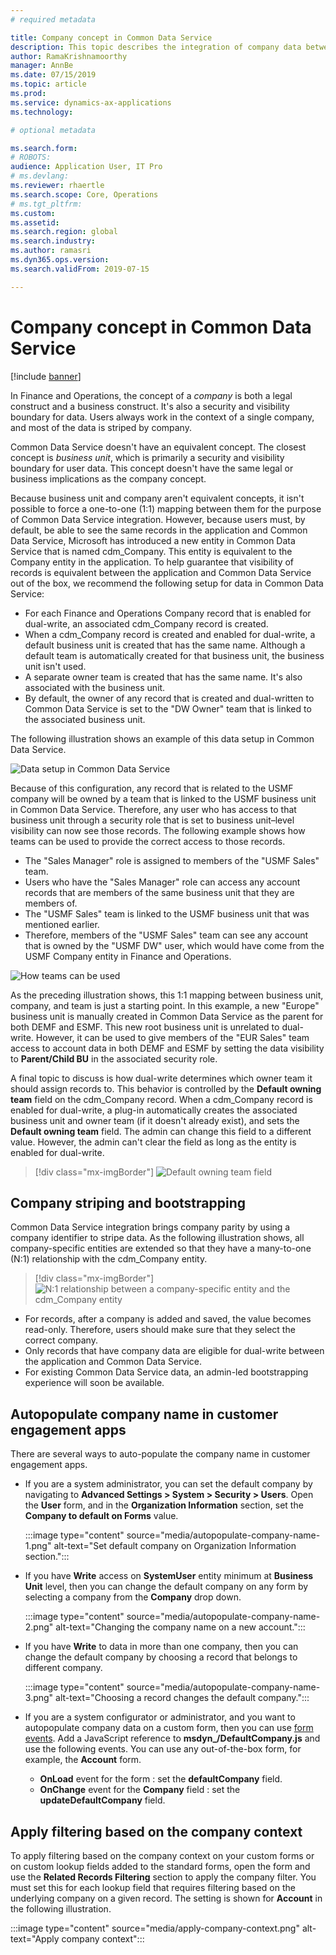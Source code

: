 ```yaml
---
# required metadata

title: Company concept in Common Data Service
description: This topic describes the integration of company data between Finance and Operations and Common Data Service.
author: RamaKrishnamoorthy 
manager: AnnBe
ms.date: 07/15/2019
ms.topic: article
ms.prod: 
ms.service: dynamics-ax-applications
ms.technology: 

# optional metadata

ms.search.form: 
# ROBOTS: 
audience: Application User, IT Pro
# ms.devlang: 
ms.reviewer: rhaertle
ms.search.scope: Core, Operations
# ms.tgt_pltfrm: 
ms.custom: 
ms.assetid: 
ms.search.region: global
ms.search.industry: 
ms.author: ramasri
ms.dyn365.ops.version: 
ms.search.validFrom: 2019-07-15

---
```


# Company concept in Common Data Service

[!include [banner](../../includes/banner.md)]


In Finance and Operations, the concept of a *company* is both a legal construct and a business construct. It's also a security and visibility boundary for data. Users always work in the context of a single company, and most of the data is striped by company.

Common Data Service doesn't have an equivalent concept. The closest concept is *business unit*, which is primarily a security and visibility boundary for user data. This concept doesn't have the same legal or business implications as the company concept.

Because business unit and company aren't equivalent concepts, it isn't possible to force a one-to-one (1:1) mapping between them for the purpose of Common Data Service integration. However, because users must, by default, be able to see the same records in the application and Common Data Service, Microsoft has introduced a new entity in Common Data Service that is named cdm\_Company. This entity is equivalent to the Company entity in the application. To help guarantee that visibility of records is equivalent between the application and Common Data Service out of the box, we recommend the following setup for data in Common Data Service:

+ For each Finance and Operations Company record that is enabled for dual-write, an associated cdm\_Company record is created.
+ When a cdm\_Company record is created and enabled for dual-write, a default business unit is created that has the same name. Although a default team is automatically created for that business unit, the business unit isn't used.
+ A separate owner team is created that has the same name. It's also associated with the business unit.
+ By default, the owner of any record that is created and dual-written to Common Data Service is set to the "DW Owner" team that is linked to the associated business unit.

The following illustration shows an example of this data setup in Common Data Service.

![Data setup in Common Data Service](media/dual-write-company-1.png)

Because of this configuration, any record that is related to the USMF company will be owned by a team that is linked to the USMF business unit in Common Data Service. Therefore, any user who has access to that business unit through a security role that is set to business unit–level visibility can now see those records. The following example shows how teams can be used to provide the correct access to those records.

+ The "Sales Manager" role is assigned to members of the "USMF Sales" team.
+ Users who have the "Sales Manager" role can access any account records that are members of the same business unit that they are members of.
+ The "USMF Sales" team is linked to the USMF business unit that was mentioned earlier.
+ Therefore, members of the "USMF Sales" team can see any account that is owned by the "USMF DW" user, which would have come from the USMF Company entity in Finance and Operations.

![How teams can be used](media/dual-write-company-2.png)

As the preceding illustration shows, this 1:1 mapping between business unit, company, and team is just a starting point. In this example, a new "Europe" business unit is manually created in Common Data Service as the parent for both DEMF and ESMF. This new root business unit is unrelated to dual-write. However, it can be used to give members of the "EUR Sales" team access to account data in both DEMF and ESMF by setting the data visibility to **Parent/Child BU** in the associated security role.

A final topic to discuss is how dual-write determines which owner team it should assign records to. This behavior is controlled by the **Default owning team** field on the cdm\_Company record. When a cdm\_Company record is enabled for dual-write, a plug-in automatically creates the associated business unit and owner team (if it doesn't already exist), and sets the **Default owning team** field. The admin can change this field to a different value. However, the admin can't clear the field as long as the entity is enabled for dual-write.

> [!div class="mx-imgBorder"]
![Default owning team field](media/dual-write-default-owning-team.jpg)

## Company striping and bootstrapping

Common Data Service integration brings company parity by using a company identifier to stripe data. As the following illustration shows, all company-specific entities are extended so that they have a many-to-one (N:1) relationship with the cdm\_Company entity.

> [!div class="mx-imgBorder"]
![N:1 relationship between a company-specific entity and the cdm_Company entity](media/dual-write-bootstrapping.png)

+ For records, after a company is added and saved, the value becomes read-only. Therefore, users should make sure that they select the correct company.
+ Only records that have company data are eligible for dual-write between the application and Common Data Service.
+ For existing Common Data Service data, an admin-led bootstrapping experience will soon be available.


## Autopopulate company name in customer engagement apps

There are several ways to auto-populate the company name in customer engagement apps.

+ If you are a system administrator, you can set the default company by navigating to **Advanced Settings > System > Security > Users**. Open the **User** form, and in the **Organization Information** section, set the **Company to default on Forms** value.

    :::image type="content" source="media/autopopulate-company-name-1.png" alt-text="Set default company on Organization Information section.":::

+ If you have **Write** access on **SystemUser** entity minimum at **Business Unit** level, then you can change the default company on any form by selecting a company from the **Company** drop down.

    :::image type="content" source="media/autopopulate-company-name-2.png" alt-text="Changing the company name on a new account.":::

+ If you have **Write** to data in more than one company, then you can change the default company by choosing a record that belongs to different company.

    :::image type="content" source="media/autopopulate-company-name-3.png" alt-text="Choosing a record changes the default company.":::

+ If you are a system configurator or administrator, and you want to autopopulate company data on a custom form, then you can use [form events](https://docs.microsoft.com/powerapps/developer/model-driven-apps/clientapi/events-forms-grids). Add a JavaScript reference to **msdyn_/DefaultCompany.js** and use the following events. You can use any out-of-the-box form, for example, the **Account** form.

    + **OnLoad** event for the form : set the **defaultCompany** field.
    + **OnChange** event for the **Company** field : set the **updateDefaultCompany** field.

## Apply filtering based on the company context

To apply filtering based on the company context on your custom forms or on custom lookup fields added to the standard forms, open the form and use the **Related Records Filtering** section to apply the company filter. You must set this for each lookup field that requires filtering based on the underlying company on a given record. The setting is shown for **Account** in the following illustration.

:::image type="content" source="media/apply-company-context.png" alt-text="Apply company context":::

